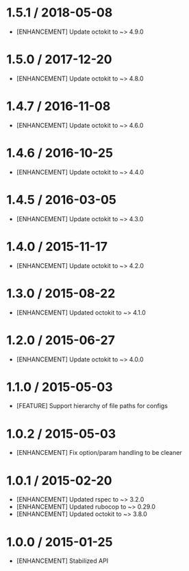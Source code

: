 # 1.5.1 / 2018-05-08

* [ENHANCEMENT] Update octokit to ~> 4.9.0

# 1.5.0 / 2017-12-20

* [ENHANCEMENT] Update octokit to ~> 4.8.0

# 1.4.7 / 2016-11-08

* [ENHANCEMENT] Update octokit to ~> 4.6.0

# 1.4.6 / 2016-10-25

* [ENHANCEMENT] Update octokit to ~> 4.4.0

# 1.4.5 / 2016-03-05

* [ENHANCEMENT] Update octokit to ~> 4.3.0

# 1.4.0 / 2015-11-17

* [ENHANCEMENT] Update octokit to ~> 4.2.0

# 1.3.0 / 2015-08-22

* [ENHANCEMENT] Updated octokit to ~> 4.1.0

# 1.2.0 / 2015-06-27

* [ENHANCEMENT] Update octokit to ~> 4.0.0

# 1.1.0 / 2015-05-03

* [FEATURE] Support hierarchy of file paths for configs

# 1.0.2 / 2015-05-03

* [ENHANCEMENT] Fix option/param handling to be cleaner

# 1.0.1 / 2015-02-20

* [ENHANCEMENT] Updated rspec to ~> 3.2.0
* [ENHANCEMENT] Updated rubocop to ~> 0.29.0
* [ENHANCEMENT] Updated octokit to ~> 3.8.0

# 1.0.0 / 2015-01-25

* [ENHANCEMENT] Stabilized API

